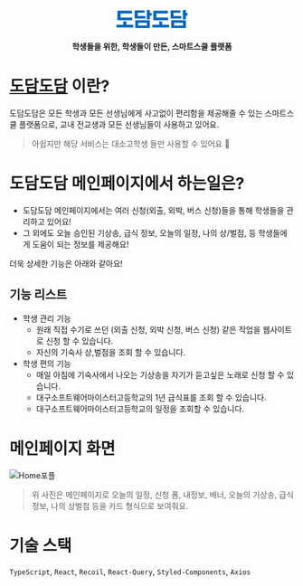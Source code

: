 <p align="center">
  <img src="./assets/dodam_logo.svg" width="25%" alt="dodamdodam" />
</p>
<h4 align="center">학생들을 위한, 학생들이 만든, 스마트스쿨 플랫폼</h4>

# [도담도담](https://dodam.b1nd.com/) 이란?

도담도담은 모든 학생과 모든 선생님에게 사고없이 편리함을 제공해줄 수 있는 스마트스쿨 플랫폼으로, 교내 전교생과 모든 선생님들이 사용하고 있어요.

> 아쉽지만 해당 서비스는 대소고학생 들만 사용할 수 있어요 🥲

# 도담도담 메인페이지에서 하는일은?

- 도담도담 메인페이지에서는 여러 신청(외출, 외박, 버스 신청)들을 통해 학생들을 관리하고 있어요!
- 그 외에도 오늘 승인된 기상송, 급식 정보, 오늘의 일정, 나의 상/벌점, 등 학생들에게 도움이 되는 정보를 제공해요!

더욱 상세한 기능은 아래와 같아요!

## 기능 리스트

- 학생 관리 기능
  - 원래 직접 수기로 쓰던 (외출 신청, 외박 신청, 버스 신청) 같은 작업을 웹사이트로 신청 할 수 있습니다.
  - 자신의 기숙사 상,벌점을 조회 할 수 있습니다.
- 학생 편의 기능
  - 매일 아침에 기숙사에서 나오는 기상송을 자기가 듣고싶은 노래로 신청 할 수 있습니다.
  - 대구소프트웨어마이스터고등학교의 1년 급식표를 조회 할 수 있습니다.
  - 대구소프트웨어마이스터고등학교의 일정을 조회할 수 있습니다.

# 메인페이지 화면

![Home포플](https://github.com/user-attachments/assets/010d99c8-501e-4c84-ad63-a908da59a19c)

> 위 사진은 메인페이지로 오늘의 일정, 신청 폼, 내정보, 배너, 오늘의 기상송, 급식정보, 나의 상벌점 등을 카드 형식으로 보여줘요.


# 기술 스택

`TypeScript`, `React`, `Recoil`, `React-Query`, `Styled-Components`, `Axios`




